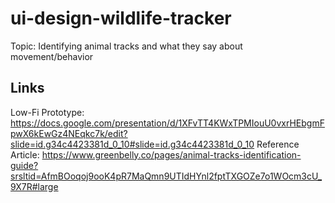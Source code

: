 # ui-design-wildlife-tracker

Topic: Identifying animal tracks and what they say about movement/behavior

## Links
Low-Fi Prototype: https://docs.google.com/presentation/d/1XFvTT4KWxTPMIouU0vxrHEbgmFpwX6kEwGz4NEqkc7k/edit?slide=id.g34c4423381d_0_10#slide=id.g34c4423381d_0_10
Reference Article: https://www.greenbelly.co/pages/animal-tracks-identification-guide?srsltid=AfmBOoqoj9ooK4pR7MaQmn9UTIdHYnl2fptTXGOZe7o1WOcm3cU_9X7R#large
